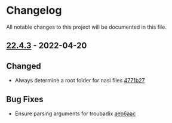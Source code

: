 # Changelog

All notable changes to this project will be documented in this file.

## [22.4.3] - 2022-04-20

## Changed
* Always determine a root folder for nasl files [4771b27](https://github.com/greenbone/troubadix/commit/4771b27)

## Bug Fixes
* Ensure parsing arguments for troubadix [aeb6aac](https://github.com/greenbone/troubadix/commit/aeb6aac)

[22.4.3]: https://github.com/greenbone/troubadix/compare/22.4.3.dev1...22.4.3